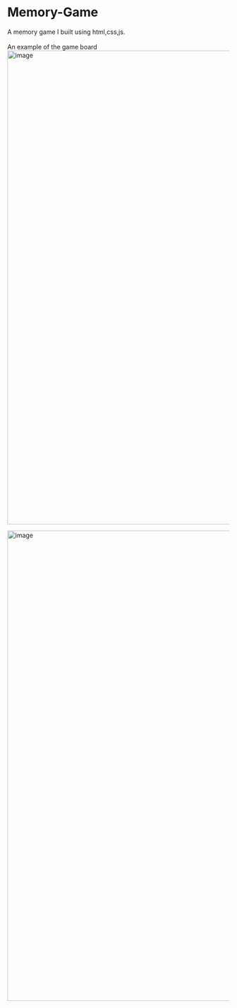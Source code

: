 # Memory-Game

A memory game I built using html,css,js.
<br></br>
An example of the game board 
<img width="1074" alt="image" src="https://github.com/chenAmrani/Memory-Game/assets/109721571/1d2c047c-2761-4272-84e0-e19498799001">


<img width="1066" alt="image" src="https://github.com/chenAmrani/Memory-Game/assets/109721571/1a541ac1-7611-4db8-9ea4-ce8f93ff41fd">
